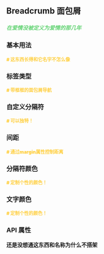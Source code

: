 ## Breadcrumb 面包屑

<h5 style="color: #66d476">在爱情没被定义为爱情的那几年</h5>

<script setup>
    import BasicDemo from '../demo/basic_demo.vue'
    import CustomSeparatorDemo from '../demo/custom_separator_demo.vue'
    import SeparatorColorDemo from "../demo/separator_color_demo.vue"
    import TextColorDemo from "../demo/text_color_demo.vue"
    import MarginDemo from "../demo/margin_demo.vue"
    import CustomDemo from '../demo/custom_demo.vue'
    import Preview from '../../../src/components/preview.vue'
</script>

### 基本用法

<p style="color: #ffcf3f; font-size: 12px; font-weight: 900;"># 这东西长得和它名字不怎么像</p>
<BasicDemo />
<Preview comp="breadcrumb" demo="basic_demo" />

### 标签类型

<p style="color: #ffcf3f; font-size: 12px; font-weight: 900;"># 带框框的面包屑导航</p>
<CustomDemo />
<Preview comp="breadcrumb" demo="custom_demo" />

### 自定义分隔符

<p style="color: #ffcf3f; font-size: 12px; font-weight: 900;"># 可以独特！</p>
<CustomSeparatorDemo />
<Preview comp="breadcrumb" demo="custom_separator_demo" />

### 间距

<p style="color: #ffcf3f; font-size: 12px; font-weight: 900;"># 通过margin属性控制距离</p>
<MarginDemo />
<Preview comp="breadcrumb" demo="margin_demo" />

### 分隔符颜色

<p style="color: #ffcf3f; font-size: 12px; font-weight: 900;"># 定制个性的颜色！</p>
<SeparatorColorDemo />
<Preview comp="breadcrumb" demo="separator_color_demo" />

### 文字颜色

<p style="color: #ffcf3f; font-size: 12px; font-weight: 900;"># 定制个性的颜色！</p>
<TextColorDemo />
<Preview comp="breadcrumb" demo="text_color_demo" />

<!-- API表格 -->

### API 属性

<p style="color: var(--color-success); font-size: 14px; font-weight: 900;">还是没想通这东西和名称为什么不搭架</p>
<script setup>
    import ApiTable from '../../../src/components/api_table.vue'
    const data = {
        columns: [
            {
                title: '名称'
            },
            {
                title: '类型'
            },
            {
                title: '默认值'
            },
            {
                title: '说明'
            }
        ],
        item: [
            {
                name: 'data',
                type: 'Array',
                default: '[]',
                explain: '内容数据'
            },
            {
                name: 'separator',
                type: 'String | Number',
                default: '/',
                explain: '分隔符'
            },
            {
                name: 'separator-color',
                type: 'String',
                default: 'black',
                explain: '分隔符颜色'
            },
            {
                name: 'separator-size',
                type: 'String',
                default: '12px',
                explain: '分隔符尺寸'
            },
            {
                name: 'separator-margin',
                type: 'String',
                default: '0.3rem',
                explain: '分隔符间距'
            },
            {
                name: 'text-color',
                type: 'String',
                default: 'black',
                explain: '文本颜色'
            },
            {
                name: 'text-size',
                type: 'String',
                default: 'black',
                explain: '文本大小'
            },
            {
                name: 'text-border-color',
                type: 'String',
                default: 'white',
                explain: '文本边框颜色'
            },
            {
                name: 'text-border-size',
                type: 'String',
                default: '1px',
                explain: '文本边框大小'
            },
            {
                name: 'text-border-type',
                type: 'String',
                default: 'solid',
                explain: '文本边框类型'
            },
            {
                name: 'text-border-radius',
                type: 'String',
                default: '4px',
                explain: '文本边框角度'
            },
            {
                name: 'text-background-color',
                type: 'String',
                default: 'white',
                explain: '文本背景颜色'
            }
        ]
  }
</script>
<ApiTable :data="data" />
